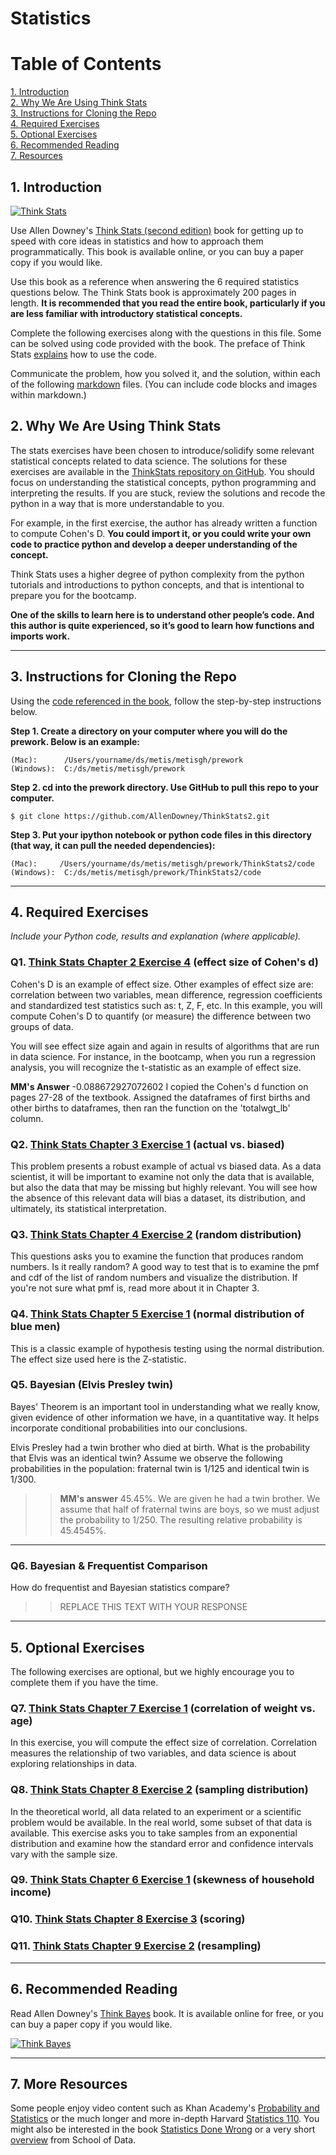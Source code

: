 # Statistics

# Table of Contents

[1. Introduction](#section-a)  
[2. Why We Are Using Think Stats](#section-b)  
[3. Instructions for Cloning the Repo](#section-c)  
[4. Required Exercises](#section-d)  
[5. Optional Exercises](#section-e)  
[6. Recommended Reading](#section-f)  
[7. Resources](#section-g)

## <a name="section-a"></a>1.  Introduction

[<img src="img/think_stats.jpg" title="Think Stats"/>](http://greenteapress.com/thinkstats2/)

Use Allen Downey's [Think Stats (second edition)](http://greenteapress.com/thinkstats2/) book for getting up to speed with core ideas in statistics and how to approach them programmatically. This book is available online, or you can buy a paper copy if you would like.

Use this book as a reference when answering the 6 required statistics questions below.  The Think Stats book is approximately 200 pages in length.  **It is recommended that you read the entire book, particularly if you are less familiar with introductory statistical concepts.**

Complete the following exercises along with the questions in this file. Some can be solved using code provided with the book. The preface of Think Stats [explains](http://greenteapress.com/thinkstats2/html/thinkstats2001.html#toc2) how to use the code.  

Communicate the problem, how you solved it, and the solution, within each of the following [markdown](https://guides.github.com/features/mastering-markdown/) files. (You can include code blocks and images within markdown.)

## <a name="section-b"></a>2.  Why We Are Using Think Stats 

The stats exercises have been chosen to introduce/solidify some relevant statistical concepts related to data science.  The solutions for these exercises are available in the [ThinkStats repository on GitHub](https://github.com/AllenDowney/ThinkStats2).  You should focus on understanding the statistical concepts, python programming and interpreting the results.  If you are stuck, review the solutions and recode the python in a way that is more understandable to you. 

For example, in the first exercise, the author has already written a function to compute Cohen's D.  **You could import it, or you could write your own code to practice python and develop a deeper understanding of the concept.** 

Think Stats uses a higher degree of python complexity from the python tutorials and introductions to python concepts, and that is intentional to prepare you for the bootcamp.  

**One of the skills to learn here is to understand other people’s code.  And this author is quite experienced, so it’s good to learn how functions and imports work.**

---

## <a name="section-c"></a>3.  Instructions for Cloning the Repo 
Using the [code referenced in the book](https://github.com/AllenDowney/ThinkStats2), follow the step-by-step instructions below.  

**Step 1. Create a directory on your computer where you will do the prework.  Below is an example:**

```
(Mac):      /Users/yourname/ds/metis/metisgh/prework  
(Windows):  C:/ds/metis/metisgh/prework
```

**Step 2. cd into the prework directory.  Use GitHub to pull this repo to your computer.**

```
$ git clone https://github.com/AllenDowney/ThinkStats2.git
```

**Step 3.  Put your ipython notebook or python code files in this directory (that way, it can pull the needed dependencies):**

```
(Mac):     /Users/yourname/ds/metis/metisgh/prework/ThinkStats2/code  
(Windows):  C:/ds/metis/metisgh/prework/ThinkStats2/code
```

---


## <a name="section-d"></a>4.  Required Exercises

*Include your Python code, results and explanation (where applicable).*

### Q1. [Think Stats Chapter 2 Exercise 4](statistics/2-4-cohens_d.md) (effect size of Cohen's d)  
Cohen's D is an example of effect size.  Other examples of effect size are:  correlation between two variables, mean difference, regression coefficients and standardized test statistics such as: t, Z, F, etc. In this example, you will compute Cohen's D to quantify (or measure) the difference between two groups of data.   

You will see effect size again and again in results of algorithms that are run in data science.  For instance, in the bootcamp, when you run a regression analysis, you will recognize the t-statistic as an example of effect size.

**MM's Answer**
-0.088672927072602
I copied the Cohen's d function on pages 27-28 of the textbook. Assigned the dataframes of first births and other births to dataframes, then ran the function on the 'totalwgt_lb' column.


### Q2. [Think Stats Chapter 3 Exercise 1](statistics/3-1-actual_biased.md) (actual vs. biased)
This problem presents a robust example of actual vs biased data.  As a data scientist, it will be important to examine not only the data that is available, but also the data that may be missing but highly relevant.  You will see how the absence of this relevant data will bias a dataset, its distribution, and ultimately, its statistical interpretation.

### Q3. [Think Stats Chapter 4 Exercise 2](statistics/4-2-random_dist.md) (random distribution)  
This questions asks you to examine the function that produces random numbers.  Is it really random?  A good way to test that is to examine the pmf and cdf of the list of random numbers and visualize the distribution.  If you're not sure what pmf is, read more about it in Chapter 3.  

### Q4. [Think Stats Chapter 5 Exercise 1](statistics/5-1-blue_men.md) (normal distribution of blue men)
This is a classic example of hypothesis testing using the normal distribution.  The effect size used here is the Z-statistic. 



### Q5. Bayesian (Elvis Presley twin) 

Bayes' Theorem is an important tool in understanding what we really know, given evidence of other information we have, in a quantitative way.  It helps incorporate conditional probabilities into our conclusions.

Elvis Presley had a twin brother who died at birth.  What is the probability that Elvis was an identical twin? Assume we observe the following probabilities in the population: fraternal twin is 1/125 and identical twin is 1/300.  

>> **MM's answer**
45.45%. We are given he had a twin brother. We assume that half of fraternal twins are boys, so we must adjust the probability to 1/250.
The resulting relative probability is 45.4545%.

---

### Q6. Bayesian &amp; Frequentist Comparison  
How do frequentist and Bayesian statistics compare?

>> REPLACE THIS TEXT WITH YOUR RESPONSE

---

## <a name="section-e"></a>5.  Optional Exercises

The following exercises are optional, but we highly encourage you to complete them if you have the time.

### Q7. [Think Stats Chapter 7 Exercise 1](statistics/7-1-weight_vs_age.md) (correlation of weight vs. age)
In this exercise, you will compute the effect size of correlation.  Correlation measures the relationship of two variables, and data science is about exploring relationships in data.    

### Q8. [Think Stats Chapter 8 Exercise 2](statistics/8-2-sampling_dist.md) (sampling distribution)
In the theoretical world, all data related to an experiment or a scientific problem would be available.  In the real world, some subset of that data is available.  This exercise asks you to take samples from an exponential distribution and examine how the standard error and confidence intervals vary with the sample size.

### Q9. [Think Stats Chapter 6 Exercise 1](statistics/6-1-household_income.md) (skewness of household income)
### Q10. [Think Stats Chapter 8 Exercise 3](statistics/8-3-scoring.md) (scoring)
### Q11. [Think Stats Chapter 9 Exercise 2](statistics/9-2-resampling.md) (resampling)

---

## <a name="section-f"></a>6.  Recommended Reading

Read Allen Downey's [Think Bayes](http://greenteapress.com/thinkbayes/) book.  It is available online for free, or you can buy a paper copy if you would like.

[<img src="img/think_bayes.png" title="Think Bayes"/>](http://greenteapress.com/thinkbayes/) 

---

## <a name="section-g"></a>7.  More Resources

Some people enjoy video content such as Khan Academy's [Probability and Statistics](https://www.khanacademy.org/math/probability) or the much longer and more in-depth Harvard [Statistics 110](https://www.youtube.com/playlist?list=PL2SOU6wwxB0uwwH80KTQ6ht66KWxbzTIo). You might also be interested in the book [Statistics Done Wrong](http://www.statisticsdonewrong.com/) or a very short [overview](http://schoolofdata.org/handbook/courses/the-math-you-need-to-start/) from School of Data.

